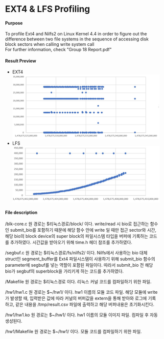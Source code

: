 # EXT4 & LFS Profiling

#### Purpose
To profile Ext4 and Nilfs2 on Linux Kernel 4.4 in order to figure out the difference between two file systems in the sequence of accessing disk block sectors when calling write system call<br>
For further information, check "Group 18 Report.pdf"

#### Result Preview
- EXT4
![Result of EXT4](/ext4.jpg)
- LFS
![Result of LFS](/nilfs2.jpg)

#### File description
/blk-core.c	원 경로는 $리눅스경로/block/ 이다. write/read 시 bio로 접근하는 함수인 submit_bio를 포함하기 때문에 해당 함수 안에 write 일 때만 접근 sector와 시간, 해당 bio의 block device의 super block의 파일시스템 타입을 버퍼에 기록하는 코드를 추가하였다. 시간값을 받아오기 위해 time.h 헤더 참조를 추가하였다.

/segbuf.c	원 경로는 $리눅스경로/fs/nilfs2/ 이다. Nilfs에서 사용하는 bio 대체 struct인 segment_buffer를 Ext4 파일시스템이 사용하기 위해 submit_bio 함수의 parameter에 segbuf를 넣는 역할이 포함된 파일이다. 따라서 submit_bio 전 해당 bio가 segbuf의 superblock을 가리키게 하는 코드를 추가하였다.

/Makefile	원 경로는 $리눅스경로 이다. 리눅스 커널 코드를 컴파일하기 위한 파일.

/hw1/hw1.c	원 경로는 $~/hw1/ 이다. hw1 이름의 모듈 코드 파일. 해당 모듈에 write가 발생할 때, 입력받은 값에 따라 커널의 버퍼값을 extern을 통해 받아와 로그에 기록하고, 같은 내용을 /tmp/result.csv 파일에 출력하고 해당 버퍼내용은 초기화시킨다.

/hw1/hw1.ko	원 경로는 $~/hw1/ 이다. hw1 이름의 모듈 이미지 파일. 컴파일 후 자동 생성된다.

/hw1/Makefile	원 경로는 $~/hw1/ 이다. 모듈 코드를 컴파일하기 위한 파일.
